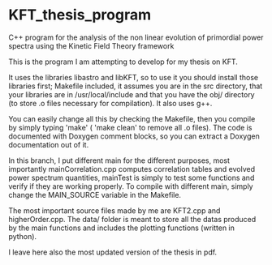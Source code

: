 # KFT_thesis_program
C++ program for the analysis of the non linear evolution of primordial power spectra using the Kinetic Field Theory framework

This is the program I am attempting to develop for my thesis on KFT.

It uses the libraries libastro and libKFT, so to use it you should install those libraries first; Makefile included, it assumes you are in the src directory, that your libraries are in /usr/local/include and that you have the obj/ directory (to store .o files necessary for compilation). It also uses g++.

You can easily change all this by checking the Makefile, then you compile by simply typing 'make' ( 'make clean' to remove all .o files). The code is documented with Doxygen comment blocks, so you can extract a Doxygen documentation out of it.

In this branch, I put different main for the different purposes, most importantly mainCorrelation.cpp computes correlation tables and evolved power spectrum quantities, mainTest is simply to test some functions and verify if they are working properly. To compile with different main, simply change the MAIN_SOURCE variable in the Makefile.

The most important source files made by me are KFT2.cpp and higherOrder.cpp. The data/ folder is meant to store all the datas produced by the main functions and includes the plotting functions (written in python).

I leave here also the most updated version of the thesis in pdf.
<!-- In functions.cpp there are the main functions, whereas in write.cpp there are only simple functions to print the results in terminal or in a text file; this in order to test the main functions in the main.cpp file. -->

